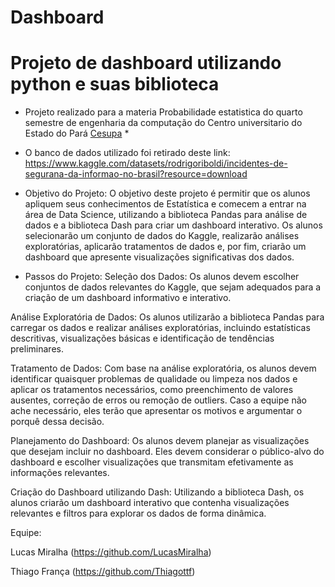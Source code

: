 # Dashboard
# Projeto de dashboard utilizando python e suas biblioteca 

* Projeto realizado para a materia Probabilidade estatistica do quarto semestre de engenharia da computação do Centro universitario do Estado do Pará [Cesupa](https://www.cesupa.br/) *


* O banco de dados utilizado foi retirado deste link: https://www.kaggle.com/datasets/rodrigoriboldi/incidentes-de-segurana-da-informao-no-brasil?resource=download
* Objetivo do Projeto:
O objetivo deste projeto é permitir que os alunos apliquem seus conhecimentos de Estatística e comecem a entrar na área de Data Science, utilizando a biblioteca Pandas para análise de dados e a biblioteca Dash para criar um dashboard interativo. Os alunos selecionarão um conjunto de dados do Kaggle, realizarão análises exploratórias, aplicarão tratamentos de dados e, por fim, criarão um dashboard que apresente visualizações significativas dos dados.

* Passos do Projeto:
Seleção dos Dados: Os alunos devem escolher conjuntos de dados relevantes do Kaggle, que sejam adequados para a criação de um dashboard informativo e interativo.

Análise Exploratória de Dados: Os alunos utilizarão a biblioteca Pandas para carregar os dados e realizar análises exploratórias, incluindo estatísticas descritivas, visualizações básicas e identificação de tendências preliminares.

Tratamento de Dados: Com base na análise exploratória, os alunos devem identificar quaisquer problemas de qualidade ou limpeza nos dados e aplicar os tratamentos necessários, como preenchimento de valores ausentes, correção de erros ou remoção de outliers. Caso a equipe não ache necessário, eles terão que apresentar os motivos e argumentar o porquê dessa decisão.

Planejamento do Dashboard: Os alunos devem planejar as visualizações que desejam incluir no dashboard. Eles devem considerar o público-alvo do dashboard e escolher visualizações que transmitam efetivamente as informações relevantes.

Criação do Dashboard utilizando Dash: Utilizando a biblioteca Dash, os alunos criarão um dashboard interativo que contenha visualizações relevantes e filtros para explorar os dados de forma dinâmica.

Equipe:

Lucas Miralha (https://github.com/LucasMiralha)

Thiago França (https://github.com/Thiagottf)
